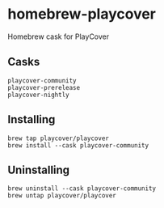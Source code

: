 # homebrew-playcover

Homebrew cask for PlayCover

## Casks
```
playcover-community
playcover-prerelease
playcover-nightly
```

## Installing

```
brew tap playcover/playcover
brew install --cask playcover-community
```

## Uninstalling

```
brew uninstall --cask playcover-community
brew untap playcover/playcover
```
